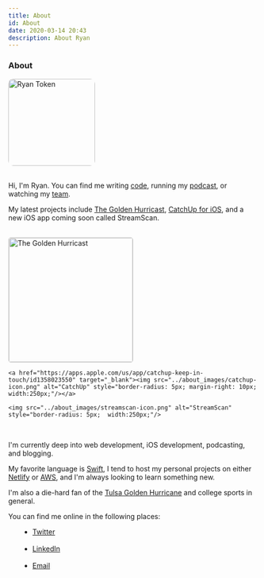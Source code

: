 ```yaml
---
title: About
id: About
date: 2020-03-14 20:43
description: About Ryan
---
```


<div>
<h3> About </h3>

<img src="../about_images/ryan-full.jpeg" alt="Ryan Token" style="border-radius: 10px; width:175px;"/>
</div>

<br />

Hi, I'm Ryan. You can find me writing <a href="https://github.com/r-token" target="_blank">code</a>, running my <a href="https://thegoldenhurricast.com" target="_blank">podcast</a>, or watching my <a href="https://tulsahurricane.com" target="_blank">team</a>.

My latest projects include <a href="https://thegoldenhurricast.com" target="_blank">The Golden Hurricast</a>, <a href="https://apps.apple.com/us/app/catchup-keep-in-touch/id1358023550" target="_blank">CatchUp for iOS</a>, and a new iOS app coming soon called StreamScan.

<br />

<div>
    <a href="https://thegoldenhurricast.com" target="_blank"><img src="../about_images/TGH-icon.png" alt="The Golden Hurricast" style="border-radius: 5px; border: 1px solid lightgrey; margin-right: 10px; width:250px;"/></a>

    <a href="https://apps.apple.com/us/app/catchup-keep-in-touch/id1358023550" target="_blank"><img src="../about_images/catchup-icon.png" alt="CatchUp" style="border-radius: 5px; margin-right: 10px; width:250px;"/></a>

    <img src="../about_images/streamscan-icon.png" alt="StreamScan" style="border-radius: 5px;  width:250px;"/>
</div>

<br />

I'm currently deep into web development, iOS development, podcasting, and blogging.

My favorite language is <a href="https://developer.apple.com/swift/" target="_blank">Swift</a>, I tend to host my personal projects on either <a href="https://www.netlify.com/" target="_blank">Netlify</a> or <a href="https://aws.amazon.com" target="_blank">AWS</a>, and I'm always looking to learn something new.

I'm also a die-hard fan of the <a href="https://tulsahurricane.com" target="_blank">Tulsa Golden Hurricane</a> and college sports in general.

You can find me online in the following places:

<div>
<ul style="margin-left: 25px">
<li> <a href="https://twitter.com/_ryantoken" target="_blank">Twitter</a> </li>
<br />
<li> <a href="https://linkedin.com/in/ryantoken" target="_blank">LinkedIn</a> </li>
<br />
<li><a href="mailto: ryantoken@gmail.com">Email</a> </li>
</ul>
</div>
